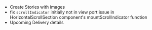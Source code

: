 - Create Stories with images
- fix `scrollIndicator` initially not in view port issue in HorizontalScrollSection component's mountScrollIndicator function
- Upcoming Delivery details